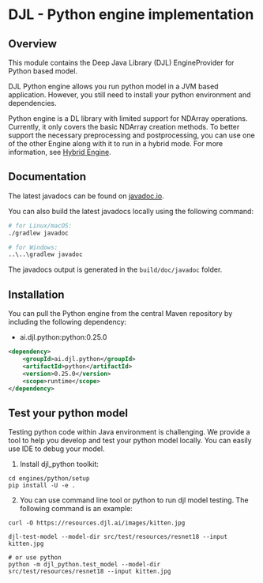 # DJL - Python engine implementation

## Overview
This module contains the Deep Java Library (DJL) EngineProvider for Python based model.

DJL Python engine allows you run python model in a JVM based application. However, you still
need to install your python environment and dependencies.

Python engine is a DL library with limited support for NDArray operations.
Currently, it only covers the basic NDArray creation methods. To better support the necessary preprocessing and postprocessing,
you can use one of the other Engine along with it to run in a hybrid mode.
For more information, see [Hybrid Engine](https://docs.djl.ai/docs/hybrid_engine.html).

## Documentation

The latest javadocs can be found on [javadoc.io](https://javadoc.io/doc/ai.djl.python/python/latest/index.html).

You can also build the latest javadocs locally using the following command:

```sh
# for Linux/macOS:
./gradlew javadoc

# for Windows:
..\..\gradlew javadoc
```
The javadocs output is generated in the `build/doc/javadoc` folder.

## Installation
You can pull the Python engine from the central Maven repository by including the following dependency:

- ai.djl.python:python:0.25.0

```xml
<dependency>
    <groupId>ai.djl.python</groupId>
    <artifactId>python</artifactId>
    <version>0.25.0</version>
    <scope>runtime</scope>
</dependency>
```

## Test your python model

Testing python code within Java environment is challenging. We provide a tool to help you develop
and test your python model locally. You can easily use IDE to debug your model.

1. Install djl_python toolkit:

```
cd engines/python/setup
pip install -U -e .
```

2. You can use command line tool or python to run djl model testing. The following command is
an example:

```shell
curl -O https://resources.djl.ai/images/kitten.jpg

djl-test-model --model-dir src/test/resources/resnet18 --input kitten.jpg

# or use python
python -m djl_python.test_model --model-dir src/test/resources/resnet18 --input kitten.jpg
```
